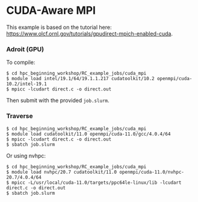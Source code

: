 # CUDA-Aware MPI

This example is based on the tutorial here: <https://www.olcf.ornl.gov/tutorials/gpudirect-mpich-enabled-cuda>.

### Adroit (GPU)

To compile:

```
$ cd hpc_beginning_workshop/RC_example_jobs/cuda_mpi
$ module load intel/19.1/64/19.1.1.217 cudatoolkit/10.2 openmpi/cuda-10.2/intel-19.1
$ mpicc -lcudart direct.c -o direct.out
```

Then submit with the provided `job.slurm`.

### Traverse

```
$ cd hpc_beginning_workshop/RC_example_jobs/cuda_mpi
$ module load cudatoolkit/11.0 openmpi/cuda-11.0/gcc/4.0.4/64 
$ mpicc -lcudart direct.c -o direct.out
$ sbatch job.slurm
```

Or using nvhpc:

```
$ cd hpc_beginning_workshop/RC_example_jobs/cuda_mpi
$ module load nvhpc/20.7 cudatoolkit/11.0 openmpi/cuda-11.0/nvhpc-20.7/4.0.4/64
$ mpicc -L/usr/local/cuda-11.0/targets/ppc64le-linux/lib -lcudart direct.c -o direct.out
$ sbatch job.slurm
```
